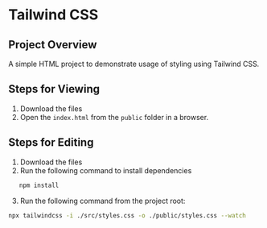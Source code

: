 # Tailwind CSS

## Project Overview

A simple HTML project to demonstrate usage of styling using Tailwind CSS.

## Steps for Viewing

1. Download the files
2. Open the `index.html` from the `public` folder in a browser.

## Steps for Editing

1. Download the files
2. Run the following command to install dependencies

```bash
   npm install

```

3. Run the following command from the project root:

```bash
npx tailwindcss -i ./src/styles.css -o ./public/styles.css --watch
```
